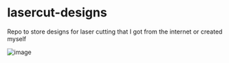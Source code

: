 # lasercut-designs
Repo to store designs for laser cutting that I got from the internet or created myself

![image](https://drive.google.com/uc?export=view&id=1913oZeBZPBNiUuk8gu3ZSbLBA2l_VQtG)
